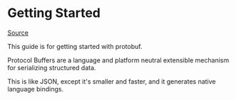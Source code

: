 # Getting Started

[Source](https://protobuf.dev/overview/)

This guide is for getting started with protobuf.

Protocol Buffers are a language and platform neutral extensible mechanism for serializing structured data.

This is like JSON, except it's smaller and faster, and it generates native language bindings.